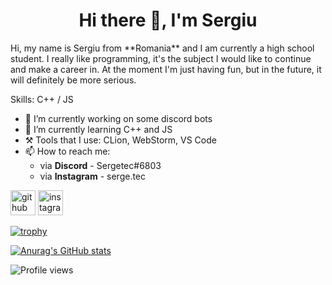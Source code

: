 <h1 align = "center"> Hi there 👋, I'm Sergiu </h1>
Hi, my name is Sergiu from **Romania** and I am currently a high school student. I really like programming, it's the subject I would like to continue and make a career in. At the moment I'm just having fun, but in the future, it will definitely be more serious.

Skills: C++ / JS

- 🔭 I’m currently working on some discord bots
- 🌱 I’m currently learning C++ and JS
- ⚒️ Tools that I use: CLion, WebStorm, VS Code
- 📫 How to reach me:
  - via **Discord** - Sergetec#6803
  - via **Instagram** - serge.tec


[<img src='https://github.githubassets.com/images/modules/logos_page/GitHub-Mark.png' alt='github' height='40'>](https://github.com/Sergetec)  [<img src='https://upload.wikimedia.org/wikipedia/commons/thumb/e/e7/Instagram_logo_2016.svg/768px-Instagram_logo_2016.svg.png' alt='instagram' height='40'>](https://www.instagram.com/serge.tec/)

[![trophy](https://github-profile-trophy.vercel.app/?username=Sergetec)](https://github.com/ryo-ma/github-profile-trophy)

[![Anurag's GitHub stats](https://github-readme-stats.vercel.app/api?username=Sergetec)](https://github.com/anuraghazra/github-readme-stats)

![Profile views](https://gpvc.arturio.dev/Sergetec)
